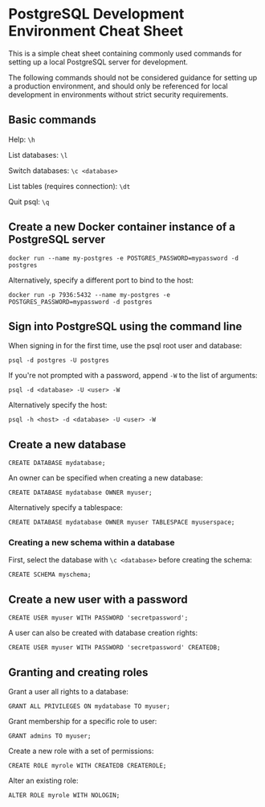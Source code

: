 # PostgreSQL Development Environment Cheat Sheet

This is a simple cheat sheet containing commonly used commands for setting up a local PostgreSQL server for development.

The following commands should not be considered guidance for setting up a production environment, and should only be referenced for local development in environments without strict security requirements.

## Basic commands

Help: `\h`

List databases: `\l`

Switch databases: `\c <database>`

List tables (requires connection): `\dt`

Quit psql: `\q`

## Create a new Docker container instance of a PostgreSQL server

`docker run --name my-postgres -e POSTGRES_PASSWORD=mypassword -d postgres`

Alternatively, specify a different port to bind to the host:

`docker run -p 7936:5432 --name my-postgres -e POSTGRES_PASSWORD=mypassword -d postgres`

## Sign into PostgreSQL using the command line

When signing in for the first time, use the psql root user and database:

`psql -d postgres -U postgres`

If you're not prompted with a password, append `-W` to the list of arguments:

`psql -d <database> -U <user> -W`

Alternatively specify the host:

`psql -h <host> -d <database> -U <user> -W`

## Create a new database

`CREATE DATABASE mydatabase;`

An owner can be specified when creating a new database:

`CREATE DATABASE mydatabase OWNER myuser;`

Alternatively specify a tablespace:

`CREATE DATABASE mydatabase OWNER myuser TABLESPACE myuserspace;`

### Creating a new schema within a database

First, select the database with `\c <database>` before creating the schema:

`CREATE SCHEMA myschema;`

## Create a new user with a password

`CREATE USER myuser WITH PASSWORD 'secretpassword';`

A user can also be created with database creation rights:

`CREATE USER myuser WITH PASSWORD 'secretpassword' CREATEDB;`

## Granting and creating roles

Grant a user all rights to a database:

`GRANT ALL PRIVILEGES ON mydatabase TO myuser;`

Grant membership for a specific role to user:

`GRANT admins TO myuser;`

Create a new role with a set of permissions:

`CREATE ROLE myrole WITH CREATEDB CREATEROLE;`

Alter an existing role:

`ALTER ROLE myrole WITH NOLOGIN;`
